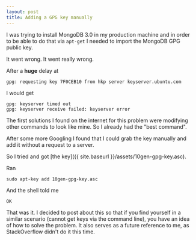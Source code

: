 ```yaml
---
layout: post
title: Adding a GPG key manually
---
```


I was trying to install MongoDB 3.0 in my production machine and in order to be
able to do that via `apt-get` I needed to import the MongoDB GPG public key.

It went wrong. It went really wrong.

After a **huge** delay at

    gpg: requesting key 7F0CEB10 from hkp server keyserver.ubuntu.com

I would get

    gpg: keyserver timed out
    gpg: keyserver receive failed: keyserver error

The first solutions I found on the internet for this problem were modifying
other commands to look like mine. So I already had the "best command".

After some more Googling I found that I could grab the key manually and add it
without a request to a server.

So I tried and got [the key]({{ site.baseurl }}/assets/10gen-gpg-key.asc).

Ran

    sudo apt-key add 10gen-gpg-key.asc

And the shell told me

    OK

That was it. I decided to post about this so that if you find yourself in a
similar scenario (cannot get keys via the command line), you have an idea of
how to solve the problem. It also serves as a future reference to me, as
StackOverflow didn't do it this time.
